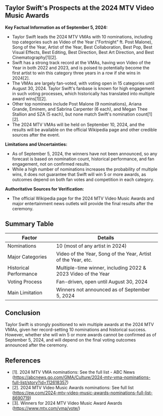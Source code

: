## Taylor Swift's Prospects at the 2024 MTV Video Music Awards

**Key Factual Information as of September 5, 2024:**

- Taylor Swift leads the 2024 MTV VMAs with 10 nominations, including top categories such as Video of the Year ("Fortnight" ft. Post Malone), Song of the Year, Artist of the Year, Best Collaboration, Best Pop, Best Visual Effects, Best Editing, Best Direction, Best Art Direction, and Best Cinematography[1][2].
- Swift has a strong track record at the VMAs, having won Video of the Year in both 2022 and 2023, and is poised to potentially become the first artist to win this category three years in a row if she wins in 2024[2].
- The VMAs are largely fan-voted, with voting open in 15 categories until August 30, 2024. Taylor Swift's fanbase is known for high engagement in such voting processes, which historically has translated into multiple award wins[1][2].
- Other top nominees include Post Malone (9 nominations), Ariana Grande, Eminem, and Sabrina Carpenter (6 each), and Megan Thee Stallion and SZA (5 each), but none match Swift's nomination count[1][2].
- The 2024 MTV VMAs will be held on September 10, 2024, and the results will be available on the official Wikipedia page and other credible sources after the event.

**Limitations and Uncertainties:**

- As of September 5, 2024, the winners have not been announced, so any forecast is based on nomination count, historical performance, and fan engagement, not on confirmed results.
- While a high number of nominations increases the probability of multiple wins, it does not guarantee that Swift will win 5 or more awards, as outcomes depend on both fan votes and competition in each category.

**Authoritative Sources for Verification:**

- The official Wikipedia page for the 2024 MTV Video Music Awards and major entertainment news outlets will provide the final results after the ceremony.

## Summary Table

| Factor                        | Details                                                                 |
|-------------------------------|------------------------------------------------------------------------|
| Nominations                   | 10 (most of any artist in 2024)                                        |
| Major Categories              | Video of the Year, Song of the Year, Artist of the Year, etc.           |
| Historical Performance        | Multiple-time winner, including 2022 & 2023 Video of the Year           |
| Voting Process                | Fan-driven, open until August 30, 2024                                 |
| Main Limitation               | Winners not announced as of September 5, 2024                          |

## Conclusion

Taylor Swift is strongly positioned to win multiple awards at the 2024 MTV VMAs, given her record-setting 10 nominations and historical success. However, whether she will win 5 or more awards cannot be confirmed as of September 5, 2024, and will depend on the final voting outcomes announced after the ceremony.

## References

- [1]. 2024 MTV VMA nominations: See the full list - ABC News (https://abcnews.go.com/GMA/Culture/2024-mtv-vma-nominations-full-list/story?id=112618357)
- [2]. 2024 MTV Video Music Awards nominations: See full list (https://ew.com/2024-mtv-video-music-awards-nominations-full-list-8690719)
- [3]. Winners for 2024 MTV Video Music Award Awards (https://www.mtv.com/vma/vote/)
